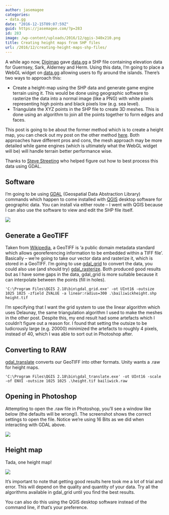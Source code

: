 ```yaml
---
author: jasemagee
categories:
- data.gg
date: "2016-12-15T09:07:59Z"
guid: https://jasemagee.com/?p=283
id: 283
image: /wp-content/uploads/2016/12/qgis-340x210.png
title: Creating height maps from SHP files
url: /2016/12/creating-height-maps-shp-files/
---
```

A while ago now, [Digimap](http://www.digimap.gg/) gave [data.gg](https://data.gg/) a SHP file containing elevation data for Guernsey, Sark, Alderney and Herm. Using this data, I&#8217;m going to place a WebGL widget on [data.gg](https://data.gg/) allowing users to fly around the islands. There&#8217;s two ways to approach this:

* Create a height-map using the SHP data and generate game engine terrain using it. This would be done using geographic software to rasterize the data into a normal image (like a PNG) with white pixels representing high points and black pixels low (e.g. sea level).
* Triangulate the XYZ points in the SHP file to create 3D meshes. This is done using an algorithm to join all the points together to form edges and faces.</ul> 
This post is going to be about the former method which is to create a height map, you can check out my post on the other method [here](/2016/12/creating-meshes-shp-files/). Both approaches have different pros and cons, the mesh approach may be more detailed while game engines (which is ultimately what the WebGL widget will be) will handle terrain better performance wise.

Thanks to [Steve Streeting](http://www.stevestreeting.com/) who helped figure out how to best process this data using GDAL.

## Software

I&#8217;m going to be using [GDAL](http://www.gdal.org/) (Geospatial Data Abstraction Library) commands which happen to come installed with [QGIS](http://www.qgis.org/en/site/index.html) desktop software for geographic data. You can install via either route &#8211; I went with QGIS because I can also use the software to view and edit the SHP file itself.

<div class="center-align">
<a href="/wp-content/uploads/2016/12/qgis.png"><img class="responsive-img" src="/wp-content/uploads/2016/12/qgis.png" /></a>
</div>

## Generate a GeoTIFF

Taken from [Wikipedia](https://en.wikipedia.org/wiki/GeoTIFF), a GeoTIFF is &#8216;a public domain metadata standard which allows georeferencing information to be embedded within a TIFF file&#8217;. Basically &#8211; we&#8217;re going to take our vector data and rasterize it, which is stored in a GeoTIFF. I&#8217;m going to use [gdal_grid](http://www.gdal.org/gdal_grid.html) to convert the data, you could also use (and should try) [gdal_rasterize](http://www.gdal.org/gdal_rasterize.html). Both produced good results but as I have some gaps in the data, gdal_grid is more suitable because it can interpolate between the points (fill in holes).

```
'C:\Program Files\QGIS 2.18\bin\gdal_grid.exe' -ot UInt16 -outsize 1025 1025 -zfield ZVALUE -a linear:radius=300 .\bailiwickheight.shp height.tif
```

I&#8217;m specifying that I want the grid system to use the linear algorithm which uses Delaunay, the same triangulation algorithm I used to make the meshes in the other post. Despite this, my end result had some artefacts which I couldn&#8217;t figure out a reason for. I found that setting the outsize to be ludicrously large (e.g. 20000) minimized the artefacts to roughly 4 pixels, instead of 40, which I was able to sort out in Photoshop after.

## Converting to RAW

[gdal_translate](http://www.gdal.org/gdal_translate.html) converts our GeoTIFF into other formats. Unity wants a .raw for height maps.

```
'C:\Program Files\QGIS 2.18\bin\gdal_translate.exe' -ot UInt16 -scale -of ENVI -outsize 1025 1025 .\height.tif bailiwick.raw
```

## Opening in Photoshop

Attempting to open the .raw file in Photoshop, you&#8217;ll see a window like below (the defaults will be wrong!). The screenshot shows the correct settings to open the file. Notice we&#8217;re using 16 Bits as we did when interacting with GDAL above.

<div class="center-align">
<a href="/wp-content/uploads/2016/12/photoshop-import-settings.png"><img class="responsive-img" src="/wp-content/uploads/2016/12/photoshop-import-settings.png" /></a>
</div>

## Height map

Tada, one height map!

<div class="center-align"><img class="responsive-img" src="/wp-content/uploads/2016/12/output.jpg" /></div>

It&#8217;s important to note that getting good results here took me a lot of trial and error. This will depend on the quality and quantity of your data. Try all the algorithms available in gdal_grid until you find the best results.

You can also do this using the QGIS desktop software instead of the command line, if that&#8217;s your preference.